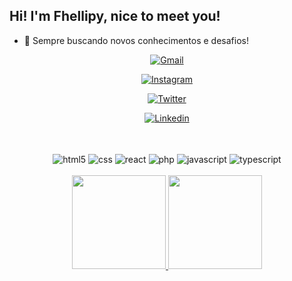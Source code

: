 ## Hi! I'm Fhellipy, nice to meet you!


- 🌱 Sempre buscando novos conhecimentos e desafios!

<div align="center" display"flex">
  
[![Gmail](https://img.shields.io/badge/Gmail-D14836?style=for-the-badge&logo=gmail&logoColor=white)]()
  
[![Instagram](https://img.shields.io/badge/Instagram-E4405F?style=for-the-badge&logo=instagram&logoColor=white)]()
  
[![Twitter](https://img.shields.io/badge/Twitter-1DA1F2?style=for-the-badge&logo=twitter&logoColor=white)]()
  
[![Linkedin](https://img.shields.io/badge/LinkedIn-0077B5?style=for-the-badge&logo=linkedin&logoColor=white)]()
</div>

<br />

<div >
<div align="center" valign="top">
<br />
  <img align="center" src="https://img.shields.io/badge/HTML5-E34F26?style=for-the-badge&logo=html5&logoColor=white" alt="html5">
  
  <img align="center" src="https://img.shields.io/badge/CSS-239120?&style=for-the-badge&logo=css3&logoColor=white" alt="css">
   
  <img align="center" src="https://img.shields.io/badge/React-20232A?style=for-the-badge&logo=react&logoColor=61DAFB" alt="react">
    
  <img align="center" src="https://img.shields.io/badge/PHP-777BB4?style=for-the-badge&logo=php&logoColor=white" alt="php">
     
  <img align="center" src="https://img.shields.io/badge/JavaScript-F7DF1E?style=for-the-badge&logo=javascript&logoColor=black" alt="javascript">
      
  <img align="center" src="https://img.shields.io/badge/TypeScript-007ACC?style=for-the-badge&logo=typescript&logoColor=white" alt="typescript">       
</div>

<br />
  
<div align="center">
    <a href="https://github.com/Fhellipy">
      <img height="150em"
        src="https://github-readme-stats.vercel.app/api?username=Fhellipy&count_private=true&include_all_commits=true&show_icons=true&theme=dracula&hide_border=false&show_owner=true" />
      <img height="150em"
        src="https://github-readme-stats.vercel.app/api/top-langs/?username=Fhellipy&theme=dracula&hide_border=false&&layout=compact" />
    </a>
  </div>
</div>

